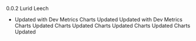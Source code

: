 0.0.2 Lurid Leech
- Updated with Dev Metrics
Charts Updated
Updated with Dev Metrics
Charts Updated
Charts Updated
Charts Updated
Charts Updated
Charts Updated